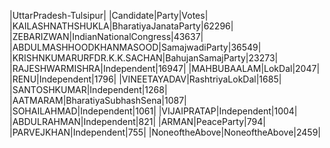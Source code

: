  
|UttarPradesh-Tulsipur|
|Candidate|Party|Votes|
|KAILASHNATHSHUKLA|BharatiyaJanataParty|62296|
|ZEBARIZWAN|IndianNationalCongress|43637|
|ABDULMASHHOODKHANMASOOD|SamajwadiParty|36549|
|KRISHNKUMARURFDR.K.K.SACHAN|BahujanSamajParty|23273|
|RAJESHWARMISHRA|Independent|16947|
|MAHBUBAALAM|LokDal|2047|
|RENU|Independent|1796|
|VINEETAYADAV|RashtriyaLokDal|1685|
|SANTOSHKUMAR|Independent|1268|
|AATMARAM|BharatiyaSubhashSena|1087|
|SOHAILAHMAD|Independent|1061|
|VIJAIPRATAP|Independent|1004|
|ABDULRAHMAN|Independent|821|
|ARMAN|PeaceParty|794|
|PARVEJKHAN|Independent|755|
|NoneoftheAbove|NoneoftheAbove|2459|
